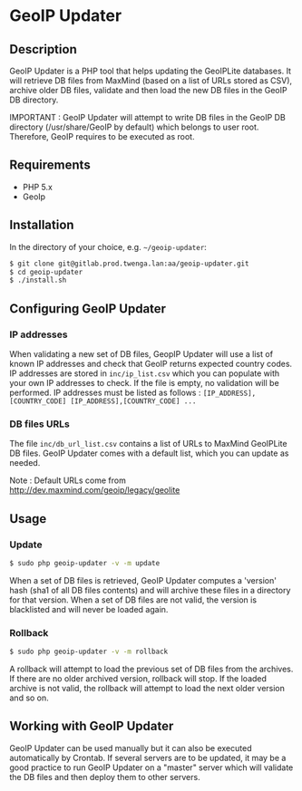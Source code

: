 GeoIP Updater
==========

## Description
GeoIP Updater is a PHP tool that helps updating the GeoIPLite databases. It will retrieve DB files from MaxMind (based on a list of URLs stored as CSV), archive older DB files, validate
and then load the new DB files in the GeoIP DB directory.

IMPORTANT : GeoIP Updater will attempt to write DB files in the GeoIP DB directory (/usr/share/GeoIP by default) which belongs to user root. Therefore, GeoIP requires to be executed as root.

## Requirements

  - PHP 5.x
  - GeoIp

## Installation
In the directory of your choice, e.g. `~/geoip-updater`:

```bash
$ git clone git@gitlab.prod.twenga.lan:aa/geoip-updater.git
$ cd geoip-updater
$ ./install.sh
```

## Configuring GeoIP Updater

### IP addresses

When validating a new set of DB files, GeopIP Updater will use a list of known IP addresses and check that GeoIP returns expected country codes. IP addresses are stored in `inc/ip_list.csv` which you can populate with your own IP addresses to check. If the file is empty, no validation will be performed. IP addresses must be listed as follows :
`[IP_ADDRESS],[COUNTRY_CODE]
[IP_ADDRESS],[COUNTRY_CODE]
...`

### DB files URLs

The file `inc/db_url_list.csv` contains a list of URLs to MaxMind GeoIPLite DB files. GeoIP Updater comes with a default list, which you can update as needed.

Note : Default URLs come from http://dev.maxmind.com/geoip/legacy/geolite

## Usage

### Update
```bash
$ sudo php geoip-updater -v -m update
```

When a set of DB files is retrieved, GeoIP Updater computes a 'version' hash (sha1 of all DB files contents) and will archive these files in a directory for that version. When a set of DB files are not valid, the version is blacklisted and will never be loaded again.

### Rollback
```bash
$ sudo php geoip-updater -v -m rollback
```

A rollback will attempt to load the previous set of DB files from the archives. If there are no older archived version, rollback will stop. If the loaded archive is not valid, the rollback will attempt to load the next older version and so on.

## Working with GeoIP Updater

GeoIP Updater can be used manually but it can also be executed automatically by Crontab. If several servers are to be updated, it may be a good practice to run GeoIP Updater on a "master" server which will validate the DB files and then deploy them to other servers.
